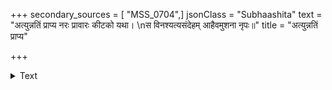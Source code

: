 +++
secondary_sources = [ "MSS_0704",]
jsonClass = "Subhaashita"
text = "अत्युन्नतिं प्राप्य नरः प्रावारः कीटको यथा।  \nस विनश्यत्यसंदेहम् आहैवमुशना नृपः॥"
title = "अत्युन्नतिं प्राप्य"

+++

<details><summary>Text</summary>

अत्युन्नतिं प्राप्य नरः प्रावारः कीटको यथा।  
स विनश्यत्यसंदेहम् आहैवमुशना नृपः॥
</details>
